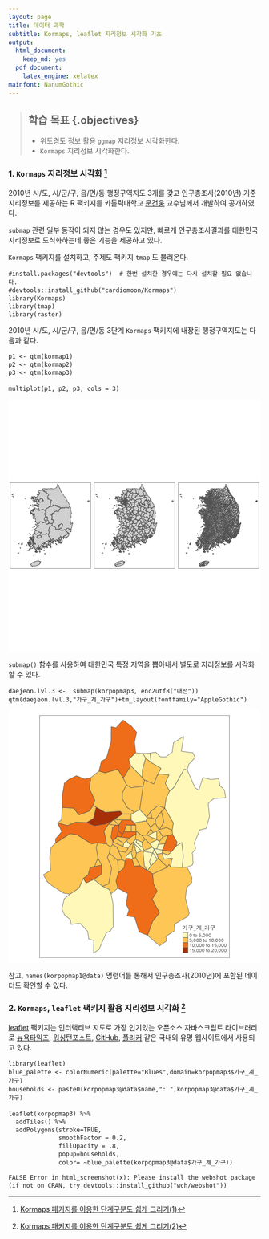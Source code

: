```yaml
---
layout: page
title: 데이터 과학
subtitle: Kormaps, leaflet 지리정보 시각화 기초 
output:
  html_document: 
    keep_md: yes
  pdf_document:
    latex_engine: xelatex
mainfont: NanumGothic
---
```

 


> ## 학습 목표 {.objectives}
>
>  * 위도경도 정보 활용 `ggmap` 지리정보 시각화한다.
>  * `Kormaps` 지리정보 시각화한다.

### 1. `Kormaps` 지리정보 시각화 [^kormaps-01] 

[^kormaps-01]: [Kormaps 패키지를 이용한 단계구분도 쉽게 그리기(1)](http://web-r.org/webrboard/6477)

2010년 시/도, 시/군/구, 읍/면/동 행정구역지도 3개를 갖고 인구총조사(2010년) 기준 지리정보를 제공하는 R 팩키지를 카톨릭대학교
[문건웅](http://web-r.org) 교수님께서 개발하여 공개하였다.

`submap` 관련 일부 동작이 되지 않는 경우도 있지만, 빠르게 인구총조사결과를 대한민국 지리정보로 도식화하는데 좋은 기능을 제공하고 있다.

`Kormaps` 팩키지를 설치하고, 주제도 팩키지 `tmap` 도 불러온다.


~~~{.r}
#install.packages("devtools")  # 한번 설치한 경우에는 다시 설치할 필요 없습니다.
#devtools::install_github("cardiomoon/Kormaps")
library(Kormaps)
library(tmap)
library(raster)
~~~

2010년 시/도, 시/군/구, 읍/면/동 3단계 `Kormaps` 팩키지에 내장된 행정구역지도는 다음과 같다.


~~~{.r}
p1 <- qtm(kormap1)
p2 <- qtm(kormap2)
p3 <- qtm(kormap3)

multiplot(p1, p2, p3, cols = 3)
~~~

<img src="fig/unnamed-chunk-3-1.png" title="plot of chunk unnamed-chunk-3" alt="plot of chunk unnamed-chunk-3" style="display: block; margin: auto;" />


`submap()` 함수를 사용하여 대한민국 특정 지역을 뽑아내서 별도로 지리정보를 시각화 할 수 있다.


~~~{.r}
daejeon.lvl.3 <-  submap(korpopmap3, enc2utf8("대전"))
qtm(daejeon.lvl.3,"가구_계_가구")+tm_layout(fontfamily="AppleGothic")
~~~

<img src="fig/unnamed-chunk-4-1.png" title="plot of chunk unnamed-chunk-4" alt="plot of chunk unnamed-chunk-4" style="display: block; margin: auto;" />

참고, `names(korpopmap1@data)` 명령어를 통해서 인구총조사(2010년)에 포함된 데이터도 확인할 수 있다.

### 2. `Kormaps`, `leaflet` 팩키지 활용 지리정보 시각화 [^kormaps-02]

[^kormaps-02]: [Kormaps 패키지를 이용한 단계구분도 쉽게 그리기(2)](http://rpubs.com/cardiomoon/159305)

[leaflet](https://rstudio.github.io/leaflet/) 팩키지는 인터랙티브 지도로 가장 인기있는 오픈소스 자바스크립트 라이브러리로 
[뉴욕타임즈](http://www.nytimes.com/projects/elections/2013/nyc-primary/mayor/map.html), 
[워싱턴포스트](http://www.washingtonpost.com/sf/local/2013/11/09/washington-a-world-apart/), 
[GitHub](https://github.com/blog/1528-there-s-a-map-for-that), [플리커](https://www.flickr.com/map) 같은 국내외 유명 웹사이트에서 사용되고 있다.



~~~{.r}
library(leaflet)
blue_palette <- colorNumeric(palette="Blues",domain=korpopmap3$가구_계_가구)
households <- paste0(korpopmap3@data$name,": ",korpopmap3@data$가구_계_가구)

leaflet(korpopmap3) %>%
  addTiles() %>%
  addPolygons(stroke=TRUE, 
              smoothFactor = 0.2,
              fillOpacity = .8, 
              popup=households,
              color= ~blue_palette(korpopmap3@data$가구_계_가구))
~~~



~~~{.output}
FALSE Error in html_screenshot(x): Please install the webshot package (if not on CRAN, try devtools::install_github("wch/webshot"))

~~~

